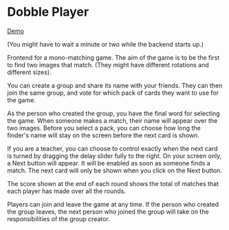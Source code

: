 # Dobble Player #

[Demo](https://lexogram.github.io/dobble-player/)

(You might have to wait a minute or two while the backend starts up.)

Frontend for a mono-matching game. The aim of the game is to be the first to find two images that match. (They might have different rotations and different sizes).

You can create a group and share its name with your friends. They can then join the same group, and vote for which pack of cards they want to use for the game.

As the person who created the group, you have the final word for selecting the game. When someone makes a match, their name will appear over the two images. Before you select a pack, you can choose how long the finder's name will stay on the screen before the next card is shown.

If you are a teacher, you can choose to control exactly when the next card is turned by dragging the delay slider fully to the right. On your screen only, a Next button will appear. It will be enabled as soon as someone finds a match. The next card will only be shown when you click on the Next button.

The score shown at the end of each round shows the total of matches that each player has made over all the rounds.

Players can join and leave the game at any time. If the person who created the group leaves, the next person who joined the group will take on the responsibilities of the group creator.

